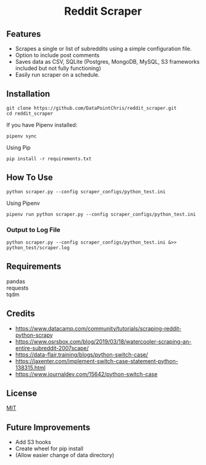 
<h1 align="center">
  Reddit Scraper
  <br>
</h1>

## Features

* Scrapes a single or list of subreddits using a simple configuration file.
* Option to include post comments
* Saves data as CSV, SQLite (Postgres, MongoDB, MySQL, S3 frameworks included but not fully functioning)
* Easily run scraper on a schedule.

## Installation

    git clone https://github.com/DataPointChris/reddit_scraper.git
    cd reddit_scraper
   
If you have Pipenv installed:

    pipenv sync

Using Pip

    pip install -r requirements.txt

## How To Use

    python scraper.py --config scraper_configs/python_test.ini

Using Pipenv

    pipenv run python scraper.py --config scraper_configs/python_test.ini


### Output to Log File

    python scraper.py --config scraper_configs/python_test.ini &>> python_test/scraper.log

## Requirements

pandas  
requests  
tqdm


## Credits

- https://www.datacamp.com/community/tutorials/scraping-reddit-python-scrapy
- https://www.osrsbox.com/blog/2019/03/18/watercooler-scraping-an-entire-subreddit-2007scape/
- https://data-flair.training/blogs/python-switch-case/
- https://jaxenter.com/implement-switch-case-statement-python-138315.html
- https://www.journaldev.com/15642/python-switch-case


## License

[MIT](https://tldrlegal.com/license/mit-license)

## Future Improvements

- Add S3 hooks
- Create wheel for pip install
- (Allow easier change of data directory)